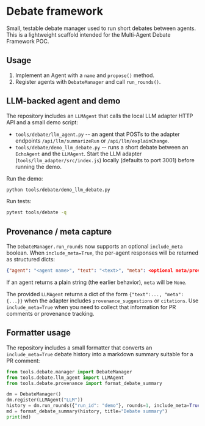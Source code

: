 Debate framework
================

Small, testable debate manager used to run short debates between agents. This is a lightweight scaffold intended for the Multi-Agent Debate Framework POC.

Usage
-----

1. Implement an Agent with a `name` and `propose()` method.
2. Register agents with `DebateManager` and call `run_rounds()`.

LLM-backed agent and demo
-------------------------

The repository includes an `LLMAgent` that calls the local LLM adapter HTTP API and a small demo script:

- `tools/debate/llm_agent.py` -- an agent that POSTs to the adapter endpoints `/api/llm/summarizeRun` or `/api/llm/explainChange`.
- `tools/debate/demo_llm_debate.py` -- runs a short debate between an `EchoAgent` and the `LLMAgent`. Start the LLM adapter (`tools/llm_adapter/src/index.js`) locally (defaults to port 3001) before running the demo.

Run the demo:

```bash
python tools/debate/demo_llm_debate.py
```

Run tests:

```bash
pytest tools/debate -q
```

Provenance / meta capture
-------------------------


The `DebateManager.run_rounds` now supports an optional `include_meta` boolean. When `include_meta=True`, the per-agent responses will be returned as structured dicts:

```json
{"agent": "<agent name>", "text": "<text>", "meta": <optional meta/provenance>}
```

If an agent returns a plain string (the earlier behavior), `meta` will be `None`.

The provided `LLMAgent` returns a dict of the form `{"text":..., "meta": {...}}` when the adapter includes `provenance_suggestions` or `citations`. Use `include_meta=True` when you need to collect that information for PR comments or provenance tracking.

Formatter usage
---------------

The repository includes a small formatter that converts an `include_meta=True` debate history into a markdown summary suitable for a PR comment:

```python
from tools.debate.manager import DebateManager
from tools.debate.llm_agent import LLMAgent
from tools.debate.provenance import format_debate_summary

dm = DebateManager()
dm.register(LLMAgent("LLM"))
history = dm.run_rounds({"run_id": "demo"}, rounds=1, include_meta=True)
md = format_debate_summary(history, title="Debate summary")
print(md)
```



